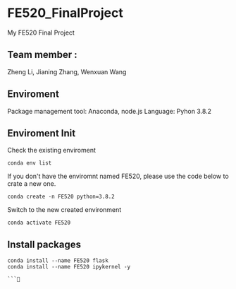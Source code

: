 # FE520_FinalProject
My FE520 Final Project

## Team member :
Zheng Li, Jianing Zhang, Wenxuan Wang

## Enviroment 
Package management tool: Anaconda, node.js
Language: Pyhon 3.8.2

## Enviroment Init
Check the existing enviroment
```
conda env list
```

If you don't have the enviromnt named FE520, please use the code below to crate a new one.
```
conda create -n FE520 python=3.8.2
```

Switch to the new created environment
```
conda activate FE520
```

## Install packages 

```
conda install --name FE520 flask
conda install --name FE520 ipykernel -y

```